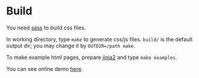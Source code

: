 # Build

You need [sass][] to build css files.

In working directory, type `make` to generate css/js files.
`build/` is the default output dir; you may change it by `OUTDIR=/path make`.

To make example html pages, prepare [jinja2][] and type `make examples`.

You can see online demo [here][gh-pages].

[sass]: http://sass-lang.com/
[jinja2]: http://jinja.pocoo.org/
[gh-pages]: http://puzzlet.github.io/fake-mswin/win98/en_US/demo.html
